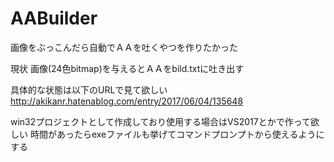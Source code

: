 # AABuilder
画像をぶっこんだら自動でＡＡを吐くやつを作りたかった

現状
画像(24色bitmap)を与えるとＡＡをbild.txtに吐き出す

具体的な状態は以下のURLで見て欲しい
http://akikanr.hatenablog.com/entry/2017/06/04/135648

win32プロジェクトとして作成しており使用する場合はVS2017とかで作って欲しい
時間があったらexeファイルも挙げてコマンドプロンプトから使えるようにする

